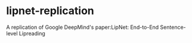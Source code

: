 # lipnet-replication
A replication of Google DeepMind's paper:LipNet: End-to-End Sentence-level Lipreading
